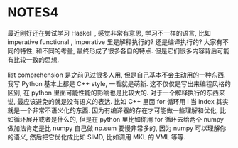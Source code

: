 # NOTES4

最近刚好还在尝试学习 Haskell , 感觉非常有意思, 学习不一样的语言, 比如 imperative functional , imperative 里是解释执行的? 还是编译执行的? 大家有不同的特性, 和不同的考量, 最终形成了很多各自的特点. 但是它们很多内容背后可能有比较一致的思想.

list comprehension 是之前见过很多人用, 但是自己基本不会主动用的一种东西. 我写 Python 基本上都是 C++ style, 一看就是萌新. 这不仅仅是写出来编程风格的区别, 在 python 里面可能性能的影响也是比较大的. 对于一个解释执行的东西来说, 最应该避免的就是没有语义的表达. 比如 C++ 里面 for 循环用 i 当 index 其实就是一个非常不语义化的东西. 因为有编译器的存在才可能做一些理解和优化, 比如循环展开或者是什么的, 但是在 python 里比如你用 for 循环去给两个 numpy 做加法肯定是比 numpy 自己做 np.sum 要慢非常多的, 因为 numpy 可以理解你的语义, 然后把它优化成比如 SIMD, 比如调用 MKL 的 VML 等等.

